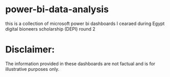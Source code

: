 # power-bi-data-analysis
this is a collection of microsoft power bi dashboards I cearaed during Egypt digital bioneers scholarship (DEPI) round 2 

# Disclaimer:
The information provided in these dashboards are not factual and is for illustrative purposes only.

